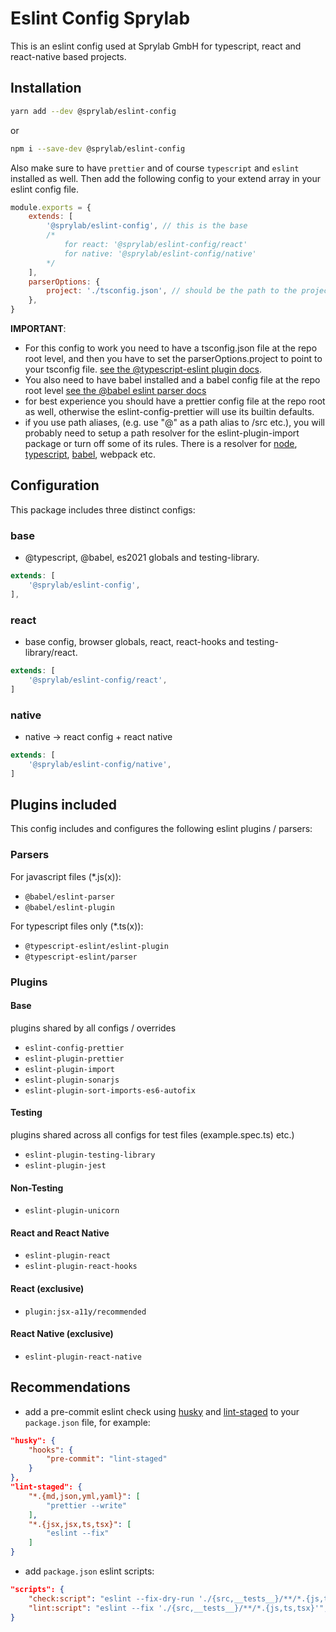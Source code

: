 # Eslint Config Sprylab

This is an eslint config used at Sprylab GmbH for typescript, react and react-native based projects.

## Installation

```bash
yarn add --dev @sprylab/eslint-config
```

or

```bash
npm i --save-dev @sprylab/eslint-config
```

Also make sure to have `prettier` and of course `typescript` and `eslint` installed as well.
Then add the following config to your extend array in your eslint config file.

```js
module.exports = {
    extends: [
        '@sprylab/eslint-config', // this is the base
        /* 
            for react: '@sprylab/eslint-config/react'
            for native: '@sprylab/eslint-config/native'
        */
    ],
    parserOptions: {
        project: './tsconfig.json', // should be the path to the projects tsconfig.json
    },
}
```

**IMPORTANT**:

- For this config to work you need to have a tsconfig.json file at the repo root level, and then you have to set the parserOptions.project to point to your tsconfig file. [see the @typescript-eslint plugin docs](https://www.npmjs.com/package/@typescript-eslint/eslint-plugin).
- You also need to have babel installed and a babel config file at the repo root level [see the @babel eslint parser docs](https://www.npmjs.com/package/@babel/eslint-parser)
- for best experience you should have a prettier config file at the repo root as well, otherwise the eslint-config-prettier will use its builtin defaults.
- if you use path aliases, (e.g. use "@" as a path alias to /src etc.), you will probably need to setup a path resolver for the eslint-plugin-import package or turn off some of its rules. There is a resolver for [node](https://www.npmjs.com/package/eslint-import-resolver-node), [typescript](https://www.npmjs.com/package/eslint-import-resolver-typescript), [babel](https://www.npmjs.com/package/eslint-import-resolver-babel-module), webpack etc.

## Configuration

This package includes three distinct configs:

### base

- @typescript, @babel, es2021 globals and testing-library.

```js
extends: [
    '@sprylab/eslint-config',
],
```

### react

- base config, browser globals, react, react-hooks and testing-library/react.

```js
extends: [
    '@sprylab/eslint-config/react',
]
```

### native

- native -> react config + react native

```js
extends: [
    '@sprylab/eslint-config/native',
]
```

## Plugins included

This config includes and configures the following eslint plugins / parsers:

### Parsers

For javascript files (\*.js(x)):

- `@babel/eslint-parser`
- `@babel/eslint-plugin`

For typescript files only (\*.ts(x)):

- `@typescript-eslint/eslint-plugin`
- `@typescript-eslint/parser`

### Plugins

#### Base

plugins shared by all configs / overrides

- `eslint-config-prettier`
- `eslint-plugin-prettier`
- `eslint-plugin-import`
- `eslint-plugin-sonarjs`
- `eslint-plugin-sort-imports-es6-autofix`

#### Testing

plugins shared across all configs for test files (example.spec.ts) etc.)

- `eslint-plugin-testing-library`
- `eslint-plugin-jest`

#### Non-Testing

- `eslint-plugin-unicorn`

#### React and React Native

- `eslint-plugin-react`
- `eslint-plugin-react-hooks`

#### React (exclusive)

- `plugin:jsx-a11y/recommended`

#### React Native (exclusive)

- `eslint-plugin-react-native`

## Recommendations

- add a pre-commit eslint check using [husky](https://www.npmjs.com/package/husky) and [lint-staged](https://github.com/okonet/lint-staged) to your `package.json` file, for example:

```json
"husky": {
    "hooks": {
        "pre-commit": "lint-staged"
    }
},
"lint-staged": {
    "*.{md,json,yml,yaml}": [
        "prettier --write"
    ],
    "*.{jsx,jsx,ts,tsx}": [
        "eslint --fix"
    ]
}
```

- add `package.json` eslint scripts:

```json
"scripts": {
    "check:script": "eslint --fix-dry-run './{src,__tests__}/**/*.{js,ts,tsx}'",
    "lint:script": "eslint --fix './{src,__tests__}/**/*.{js,ts,tsx}'",
}
```
